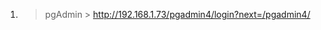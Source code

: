 
1. > pgAdmin > http://192.168.1.73/pgadmin4/login?next=/pgadmin4/
<!--
2. >
3. >
4. >
5. >
6. >
7. >
8. >
9. >
10. >
>
